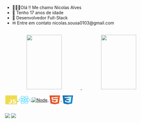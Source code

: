 <div style="align-itens: center; display: flex; flex-direction: column;">
<ul style="align-itens: center; display: flex; flex-direction: column;">
         
<li>👩🏾‍💻Olá !! Me chamo Nicolas Alves </li>
<li>🔹 Tenho 17 anos de idade</li> 
<li> 🎯 Desenvolvedor Full-Stack  </li>
<li>✉ Entre em contato nicolas.sousa0103@gmail.com </li>
</ul>

<br>

<div align="center">
  <a href="https://github.com/nicolasousa">
  <img height="180em" width="48%" src="https://github-readme-stats.vercel.app/api?username=nicolasousa&theme=transparent&show_icons=true"/>
  <img height="180em" width="48%" src="https://github-readme-stats.vercel.app/api/top-langs/?username=ErickWillyan&layout=compact&langs_count=7&theme=transparent"/>
</div>


<div style="display: inline_block"><br>
  <img align="center" alt="Javascript" height="30" width="40" src="https://raw.githubusercontent.com/devicons/devicon/master/icons/javascript/javascript-plain.svg">
  <img align="center" alt="React" height="30" width="40" src="https://raw.githubusercontent.com/devicons/devicon/master/icons/react/react-original.svg">
  <img align="center" alt="Node" height="30" width="27" src="https://static-00.iconduck.com/assets.00/node-js-icon-454x512-nztofx17.png">
  <img align="center" alt="HTML" height="30" width="40" src="https://raw.githubusercontent.com/devicons/devicon/master/icons/html5/html5-original.svg">
  <img align="center" alt="CSS" height="30" width="40" src="https://raw.githubusercontent.com/devicons/devicon/master/icons/css3/css3-original.svg">
</div>

##

<div> 
  <a href = "mailto:erickwillyan2105@gmail.com"><img src="https://img.shields.io/badge/-Gmail-%23333?style=for-the-badge&logo=gmail&logoColor=white" target="_blank"></a>
  <a href="https://www.linkedin.com/in/erick-willyan-dos-santos-cruz-370245237" target="_blank"><img src="https://img.shields.io/badge/-LinkedIn-%230077B5?style=for-the-badge&logo=linkedin&logoColor=white" target="_blank"></a> 
</div>
          
</div>          
